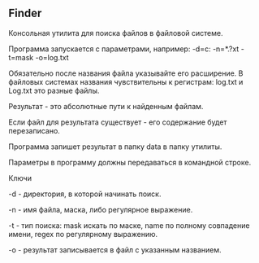 ## Finder

Консольная утилита для поиска файлов в файловой системе.

Программа запускается с параметрами, например:  -d=c:  -n=*.?xt -t=mask -o=log.txt

Обязательно после названия файла указывайте его расширение.
В файловых системах названия чувствительны к регистрам: log.txt и Log.txt это разные файлы.

Результат - это абсолютные пути к найденным файлам.

Если файл для результата существует - его содержание будет перезаписано.

Программа запишет результат в папку data в папку утилиты.

Параметры в программу должны передаваться в командной строке.

Ключи

-d - директория, в которой начинать поиск.

-n - имя файла, маска, либо регулярное выражение.

-t - тип поиска: mask искать по маске, name по полному совпадение имени, regex по регулярному выражению.

-o - результат записывается в файл с указанным названием.
